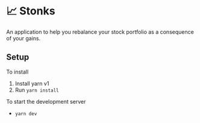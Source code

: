 # 📈 Stonks

An application to help you rebalance your stock portfolio as a consequence of your gains.

## Setup

To install

1. Install yarn v1
2. Run `yarn install`

To start the development server

- `yarn dev`
